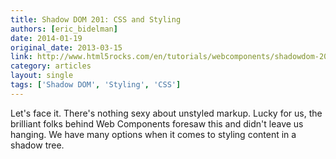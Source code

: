 ```yaml
---
title: Shadow DOM 201: CSS and Styling
authors: [eric_bidelman]
date: 2014-01-19
original_date: 2013-03-15
link: http://www.html5rocks.com/en/tutorials/webcomponents/shadowdom-201/
category: articles
layout: single
tags: ['Shadow DOM', 'Styling', 'CSS']
---
```


Let's face it. There's nothing sexy about unstyled markup. Lucky for us, the
brilliant folks behind Web Components foresaw this and didn't leave us hanging.
We have many options when it comes to styling content in a shadow tree.

<!-- Excerpt -->

